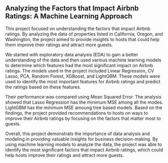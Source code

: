 ## Analyzing the Factors that Impact Airbnb Ratings: A Machine Learning Approach

This project focused on understanding the factors that impact Airbnb ratings. By analyzing the data of properties listed in California, Oregon, and Washington, the project aimed to provide insights to hosts that could help them improve their ratings and attract more guests. 

We started with exploratory data analysis (EDA) to gain a better understanding of the data and then used various machine learning models to determine which features had the most significant impact on Airbnb ratings. The models used in the project included Linear Regression, CV Lasso, PCA, Random Forest, XGBoost, and LightGBM. These models were used to identify the most important features for Airbnb ratings and predict the ratings based on these features.

Their performance was compared using Mean Squared Error. The analysis showed that Lasso Regression has the minimum MSE among all the modes. LightGBM has the minimum MSE amoung tree based models. Based on the findings, the project provided recommendations to hosts on ways to improve their Airbnb ratings by focusing on the factors that matter most to guests. 

Overall, this project demonstrats the importance of data analysis and modeling in providing valuable insights for business decision-making. By using machine learning models to analyze the data, the project was able to identify the most significant factors that impact Airbnb ratings, which could help hosts improve their ratings and attract more guests.
